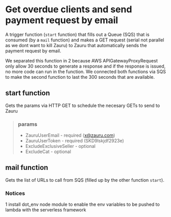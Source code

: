 # Get overdue clients and send payment request by email
A trigger function (`start` function) that fills out a Queue (SQS) that is consumed (by a `mail` function) and makes a GET request (serial not parallel as we dont want to kill Zauru) to Zauru that automatically sends the payment request by email.

We separated this function in 2 because AWS APIGatewayProxyRequest only allow 30 seconds to generate a response and if the response is issued, no more code can run in the function. We connected both functions via SQS to make the second function to last the 300 seconds that are available.

## start function
Gets the params via HTTP GET to schedule the necesary GETs to send to Zauru

> ### params
> * ZauruUserEmail - required (x@zauru.com)
> * ZauruUserToken - required (SKD9lskjdf2923e)
> * ExcludeExclusiveSeller - optional 
> * ExcludeCat - optional

## mail function

Gets the list of URLs to call from SQS (filled up by the other function `start`).

### Notices
 1 install dot_env node module to enable the env variables to be pushed to lambda with the serverless framework